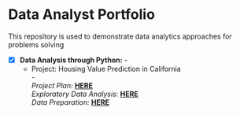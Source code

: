 # Data Analyst Portfolio
This repository is used to demonstrate data analytics approaches for problems solving

- [x] **Data Analysis through Python:** -
  - Project: Housing Value Prediction in California<br />
  -<br />
*Project Plan:* **[HERE](https://github.com/YenchiSomnambule/Data_Analyst_Portfolio/blob/main/Housing%20Value%20Prediction%20in%20California%20Project%20Plan.docx)**<br />
*Exploratory Data Analysis:* **[HERE](https://github.com/YenchiSomnambule/Data_Analyst_Portfolio/blob/main/Housing%20Value%20Prediction%20in%20California%20Exploratory%20Data%20Analysis.ipynb)**<br />
*Data Preparation:* **[HERE](https://github.com/YenchiSomnambule/Data_Analyst_Portfolio/blob/main/Housing%20Value%20Prediction%20in%20California%20Data%20Preparation.ipynb)**<br />
